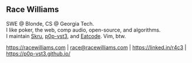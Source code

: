 ## Race Williams

SWE @ Blonde, CS @ Georgia Tech.\
I like poker, the web, comp audio, open-source, and algorithms.\
I maintain [Skru](https://github.com/skrusenti/skru), [p0p-vst3](https://github.com/p0p-vst3), and [Eatcode](https://github.com/eatcoders/eatcode). Vim, btw.

https://racewilliams.com | race@racewilliams.com | https://linked.in/r4c3 | https://p0p-vst3.github.io/

